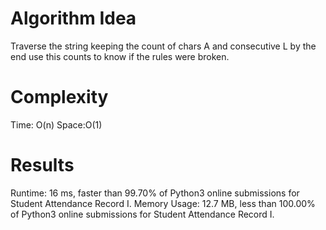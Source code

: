 # Algorithm Idea
Traverse the string keeping the count of chars A and consecutive L
by the end use this counts to know if the rules were broken.

# Complexity
Time: O(n)
Space:O(1)

# Results
Runtime: 16 ms, faster than 99.70% of Python3 online submissions for Student Attendance Record I.
Memory Usage: 12.7 MB, less than 100.00% of Python3 online submissions for Student Attendance Record I.

